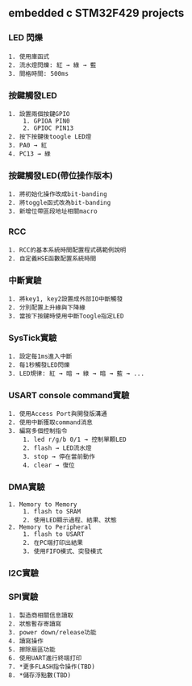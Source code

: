 ## embedded c STM32F429 projects
### LED 閃爍
    1. 使用庫函式
    2. 流水燈閃爍: 紅 → 綠 → 藍
    3. 間格時間: 500ms

### 按鍵觸發LED
    1. 設置兩個按鍵GPIO
        1. GPIOA PIN0
        2. GPIOC PIN13
    2. 按下按鍵後toogle LED燈
    3. PA0 → 紅
    4. PC13 → 綠

### 按鍵觸發LED(帶位操作版本)
    1. 將初始化操作改成bit-banding
    2. 將toggle函式改為bit-banding 
    3. 新增位帶區段地址相關macro

### RCC
    1. RCC的基本系統時間配置程式碼範例說明
    2. 自定義HSE函數配置系統時間

### 中斷實驗
    1. 將key1, key2設置成外部IO中斷觸發
    2. 分別配置上升緣與下降緣
    3. 當按下按鍵時使用中斷Toogle指定LED

### SysTick實驗
    1. 設定每1ms進入中斷
    2. 每1秒觸發LED閃爍
    3. LED規律: 紅 → 暗 → 綠 → 暗 → 藍 → ...

### USART console command實驗
    1. 使用Access Port與開發版溝通
    2. 使用中斷獲取command消息
    3. 編寫多個控制指令
        1. led r/g/b 0/1 → 控制單顆LED
        2. flash → LED流水燈
        3. stop → 停在當前動作
        4. clear → 復位

### DMA實驗
    1. Memory to Memory
        1. flash to SRAM
        2. 使用LED顯示過程、結果、狀態
    2. Memory to Peripheral
        1. flash to USART
        2. 在PC端打印出結果
        3. 使用FIFO模式、突發模式
### I2C實驗

### SPI實驗
    1. 製造商相關信息讀取
    2. 狀態暫存寄讀寫
    3. power down/release功能
    4. 讀寫操作
    5. 擦除扇區功能
    6. 使用UART進行終端打印
    7. *更多FLASH指令操作(TBD)
    8. *儲存浮點數(TBD)
